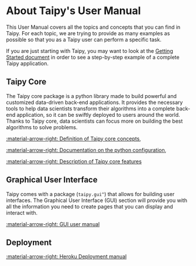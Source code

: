 # About Taipy's User Manual

This User Manual covers all the topics and concepts that you can find in Taipy.
For each topic, we are trying to provide as many examples as possible so that
you as a Taipy user can perform a specific task.

If you are just starting with Taipy, you may want to look at the [Getting Started document](../getting_started/installation.md)
in order to see a step-by-step example of a complete Taipy application.

## Taipy Core

The Taipy core package is a python library made to build powerful and customized data-driven back-end applications.
It provides the necessary tools to help data scientists transform their algorithms into a complete
back-end application, so it can be swiftly deployed to users around the world. Thanks to Taipy core, data scientists
can focus more on building the best algorithms to solve problems.

[:material-arrow-right: Definition of Taipy core concepts](core/concepts/index.md),

[:material-arrow-right: Documentation on the python configuration](core/config/index.md),

[:material-arrow-right: Description of Taipy core features](core/features/index.md)


## Graphical User Interface

Taipy comes with a package (`taipy.gui^`) that allows for building user interfaces. The
Graphical User Interface (GUI) section will provide you with all the information
you need to create pages that you can display and interact with.

[:material-arrow-right: GUI user manual](gui/index.md)


## Deployment

[:material-arrow-right: Heroku Deployment manual](deployment/heroku/getting-started.md)
